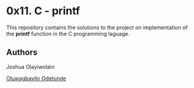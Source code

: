 # 0x11. C - printf
This repository contains the solutions to the project on implementation of the **printf** function in the C programming laguage.

## Authors
Joshua Olayiwola\n

[Oluwagbayilo Odetunde](https://github.com/Gbayilo)
